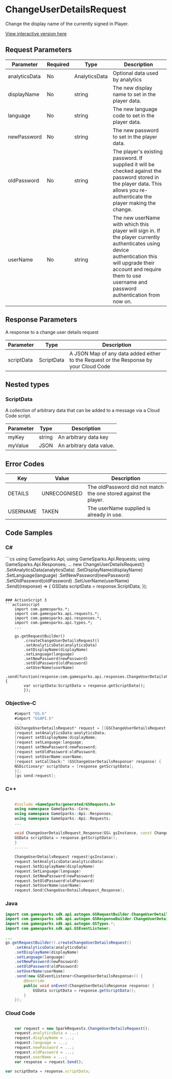
# ChangeUserDetailsRequest


Change the display name of the currently signed in Player.


<a href="https://api.gamesparks.net/#changeuserdetailsrequest" target="_gsapi">View interactive version here</a>

## Request Parameters

Parameter | Required | Type | Description
--------- | -------- | ---- | -----------
analyticsData | No | AnalyticsData | Optional data used by analytics
displayName | No | string | The new display name to set in the player data.
language | No | string | The new language code to set in the player data.
newPassword | No | string | The new password to set in the player data.
oldPassword | No | string | The player's existing password. If supplied it will be checked against the password stored in the player data. This allows you re-authenticate the player making the change.
userName | No | string | The new userName with which this player will sign in.  If the player currently authenticates using device authentication this will upgrade their account and require them to use username and password authentication from now on.

## Response Parameters


A response to a change user details request

Parameter | Type | Description
--------- | ---- | -----------
scriptData | ScriptData | A JSON Map of any data added either to the Request or the Response by your Cloud Code

## Nested types

### ScriptData

A collection of arbitrary data that can be added to a message via a Cloud Code script.

Parameter | Type | Description
--------- | ---- | -----------
myKey | string | An arbitrary data key
myValue | JSON | An arbitrary data value.

## Error Codes

Key | Value | Description
--------- | ----------- | -----------
DETAILS | UNRECOGNISED | The oldPassword did not match the one stored against the player.
USERNAME | TAKEN | The userName supplied is already in use.

## Code Samples

<h3>C#</h3>
```cs
	using GameSparks.Api;
	using GameSparks.Api.Requests;
	using GameSparks.Api.Responses;
	...
	new ChangeUserDetailsRequest()
		.SetAnalyticsData(analyticsData)
		.SetDisplayName(displayName)
		.SetLanguage(language)
		.SetNewPassword(newPassword)
		.SetOldPassword(oldPassword)
		.SetUserName(userName)
		.Send((response) => {
		GSData scriptData = response.ScriptData; 
		});

```

### ActionScript 3
```actionscript
	import com.gamesparks.*;
	import com.gamesparks.api.requests.*;
	import com.gamesparks.api.responses.*;
	import com.gamesparks.api.types.*;
	...
	
	gs.getRequestBuilder()
	    .createChangeUserDetailsRequest()
		.setAnalyticsData(analyticsData)
		.setDisplayName(displayName)
		.setLanguage(language)
		.setNewPassword(newPassword)
		.setOldPassword(oldPassword)
		.setUserName(userName)
		.send(function(response:com.gamesparks.api.responses.ChangeUserDetailsResponse):void {
		var scriptData:ScriptData = response.getScriptData(); 
		});

```

### Objective-C
```objectivec
	#import "GS.h"
	#import "GSAPI.h"
	...
	GSChangeUserDetailsRequest* request = [[GSChangeUserDetailsRequest alloc] init];
	[request setAnalyticsData:analyticsData;
	[request setDisplayName:displayName;
	[request setLanguage:language;
	[request setNewPassword:newPassword;
	[request setOldPassword:oldPassword;
	[request setUserName:userName;
	[request setCallback:^ (GSChangeUserDetailsResponse* response) {
	NSDictionary* scriptData = [response getScriptData]; 
	}];
	[gs send:request];

```

### C++
```cpp

	#include <GameSparks/generated/GSRequests.h>
	using namespace GameSparks::Core;
	using namespace GameSparks::Api::Responses;
	using namespace GameSparks::Api::Requests;
	...
	
	void ChangeUserDetailsRequest_Response(GS& gsInstance, const ChangeUserDetailsResponse& response) {
	GSData scriptData = response.getScriptData(); 
	}
	......
	
	ChangeUserDetailsRequest request(gsInstance);
	request.SetAnalyticsData(analyticsData)
	request.SetDisplayName(displayName)
	request.SetLanguage(language)
	request.SetNewPassword(newPassword)
	request.SetOldPassword(oldPassword)
	request.SetUserName(userName)
	request.Send(ChangeUserDetailsRequest_Response);
```

### Java
```java
import com.gamesparks.sdk.api.autogen.GSRequestBuilder.ChangeUserDetailsRequest;
import com.gamesparks.sdk.api.autogen.GSResponseBuilder.ChangeUserDetailsResponse;
import com.gamesparks.sdk.api.autogen.GSTypes.*;
import com.gamesparks.sdk.api.GSEventListener;

...
gs.getRequestBuilder().createChangeUserDetailsRequest()
	.setAnalyticsData(analyticsData)
	.setDisplayName(displayName)
	.setLanguage(language)
	.setNewPassword(newPassword)
	.setOldPassword(oldPassword)
	.setUserName(userName)
	.send(new GSEventListener<ChangeUserDetailsResponse>() {
		@Override
		public void onEvent(ChangeUserDetailsResponse response) {
			GSData scriptData = response.getScriptData(); 
		}
	});

```

### Cloud Code
```javascript

	var request = new SparkRequests.ChangeUserDetailsRequest();
	request.analyticsData = ...;
	request.displayName = ...;
	request.language = ...;
	request.newPassword = ...;
	request.oldPassword = ...;
	request.userName = ...;
	var response = request.Send();
	
var scriptData = response.scriptData; 
```


